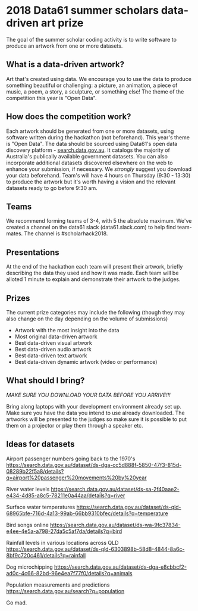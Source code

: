 # 2018 Data61 summer scholars data-driven art prize

The goal of the summer scholar coding activity is to write software to produce an artwork from one or more datasets. 

## What is a data-driven artwork?
Art that's created using data. We encourage you to use the data to produce something beautiful or challenging: a picture, an animation, a piece of music, a poem, a story, a sculpture, or something else! The theme of the competition this year is "Open Data".

## How does the competition work?
Each artwork should be generated from one or more datasets, using software written during the hackathon (not beforehand). This year's theme is "Open Data". The data should be sourced using Data61's open data discovery platform - [search.data.gov.au](https://search.data.gov.au/). It catalogs the majority of Australia's publically available government datasets. You can also incorporate additional datasets discovered elsewhere on the web to enhance your submission, if necessary.  We *strongly* suggest you download your data beforehand. Team's will have 4 hours on Thursday (9:30 - 13:30) to produce the artwork but it's worth having a vision and the relevant datasets ready to go before 9:30 am. 

## Teams
We recommend forming teams of 3-4, with 5 the absolute maximum. We've created a channel on the data61 slack (data61.slack.com) to help find team-mates. The channel is #scholarhack2018.

## Presentations
At the end of the hackathon each team will present their artwork, briefly describing the data they used and how it was made. Each team will be alloted 1 minute to explain and demonstrate their artwork to the judges.

## Prizes
The current prize categories may include the following (though they may also change on the day depending on the volume of submissions)

  - Artwork with the most insight into the data
  - Most original data-driven artwork
  - Best data-driven visual artwork
  - Best data-driven audio artwork
  - Best data-driven text artwork
  - Best data-driven dynamic artwork (video or performance)


## What should I bring?

_MAKE SURE YOU DOWNLOAD YOUR DATA BEFORE YOU ARRIVE!!!_

Bring along laptops with your development environment already set up. Make sure you have the data you intend to use already downloaded. The artworks will be presented to the judges so make sure it is possible to put them on a projector or play them through a speaker etc.

## Ideas for datasets

Airport passenger numbers going back to the 1970's 
https://search.data.gov.au/dataset/ds-dga-cc5d888f-5850-47f3-815d-08289b22f5a8/details?q=airport%20passenger%20movements%20by%20year

River water levels
https://search.data.gov.au/dataset/ds-sa-2f40aae2-e434-4d85-a8c5-78211e0a44aa/details?q=river

Surface water temperatures
https://search.data.gov.au/dataset/ds-qld-68965bfe-716d-4a13-99ab-66bb9310bfec/details?q=temperature

Bird songs online
https://search.data.gov.au/dataset/ds-wa-9fc37834-e4ee-4e5a-a798-27da5c5af7da/details?q=bird

Rainfall levels in various locations across QLD 
https://search.data.gov.au/dataset/ds-qld-6303898b-58d8-4844-8a6c-8bf9c720c461/details?q=rainfall

Dog microchipping
https://search.data.gov.au/dataset/ds-dga-e8cbbcf2-ad0c-4c66-82bd-96e4ea7f77f0/details?q=animals

Population measurements and predictions
https://search.data.gov.au/search?q=population

Go mad.

